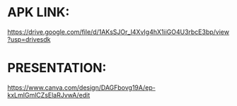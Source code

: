 # **APK LINK:**
https://drive.google.com/file/d/1AKsSJOr_l4XvIg4hX1iiGO4U3rbcE3bp/view?usp=drivesdk
# **PRESENTATION:** 
https://www.canva.com/design/DAGFbovg19A/ep-kxLmIGmlCZsElaRJvwA/edit
